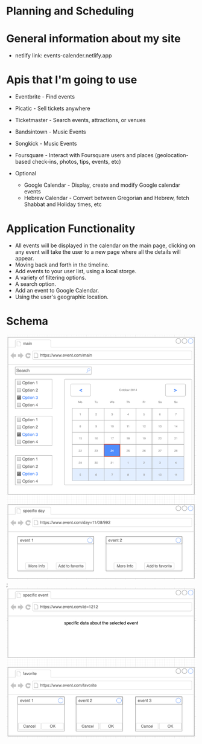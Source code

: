 # Planning and Scheduling

# General information about my site
* netlify link: events-calender.netlify.app

# Apis that I'm going to use
* Eventbrite - Find events
* Picatic - Sell tickets anywhere
* Ticketmaster - Search events, attractions, or venues
* Bandsintown - Music Events
* Songkick - Music Events
* Foursquare - Interact with Foursquare users and places (geolocation-based check-ins, photos, tips, events, etc) 

* Optional
    * Google Calendar - Display, create and modify Google calendar events
    * Hebrew Calendar - Convert between Gregorian and Hebrew, fetch Shabbat and Holiday times, etc

# Application Functionality
* All events will be displayed in the calendar on the main page, clicking on any event will take the user to a new page where all the details will appear.
* Moving back and forth in the timeline.
* Add events to your user list, using a local storge.
* A variety of filtering options. 
* A search option.
* Add an event to Google Calendar.
* Using the user's geographic location.

# Schema
![Optional Text](./public/images/schema-01.png);
![Optional Text](./public/images/schema-02.png)